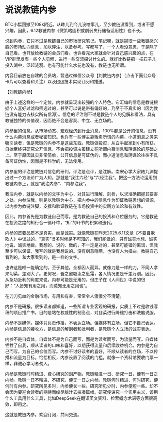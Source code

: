 # 说说教链内参

BTC小幅回撤至108k附近。从昨儿到今儿没啥事儿，至少教链没看到，或者不感兴趣，因此，6.12教链内参《微策略囤积或削弱央行储备适用性》也不长。

说到内参，它只不过是教链自己的市场研究笔记。笔记嘛，就是撷取一些教链感兴趣的市场动向信息，加以评注，以备参考。写都写了，一个人看没意思，于是除了自己看，也开放给教链的会员们看。也许看完大家就会针对自己感兴趣的点，在VIP群里发表一些个人见解，进行一些交流探讨什么的。就好比教链把一把石子儿投入湖中，泛起涟漪。也有可能什么水花也没有，教链也无所谓。

内容目前放在自建的会员站，暂通过微信公众号【刘教链内参】（点击下面公众号卡片可以查看和关注）以及[RSS](http://rd.liujiaolian.com/rss)技术实现订阅和推送。

【刘教链内参】

由于上述这样的一个定位，内参就呈现出较强的个人特色。它汇编的信息是教链根据个人喜好过滤和筛选过的，甚至可以说是带有偏好的，乃至于不真实的（因为教链没有能力去核实所有信源）。信息的评注则不过是教链个人的见解和看法，具有教链独特的价值观，因而绝不会是客观、中立、无立场的。

内参里的信息，从市场动态、宏观经济到行业消息，100%都是公开的信息，没有什么内幕消息或者秘密知识。也许有一些博主靠贩卖所谓的内幕、小道消息之类来吸引读者，但是教链的内参不是这些东西。教链做投资，从白手起家到小有所获，自始至终只研究公开信息，不会把投资决策建立在所谓内幕消息和阴谋论的基础之上。至于原因其实非常简单，公开信息是可证伪的，而小道消息和阴谋论往往不具备可证伪性，因而是不科学的，无法使用。

内参里的评注是教链对信息的研判。评注是点评，是注解。南宋心学大家陆九渊提出过一个方法论广为人知，那就是“我注六经”与“六经注我”。把这一方法论运用到教链内参上，就是“我注内参”、“内参注我”。

我注内参，就是以内参的文字为中心，对其进行理解、剖析，以求准确把握其要害之处。内参注我，则是以教链为中心，把内参中的信息作为印证教链思想的资源，以内参为教链注脚，支撑和验证教链在市场投资中的实践方法论和有效性。

因此，内参首先是为教链自己而写，是为教链自己的投资和仓位服务的。它是教链在投资之路的知行合一循环中，“知”的环节的积累和迭代。

内参的首要品质不是真实，而是诚实。就像教链在昨天2025.6.11文章《不要自欺欺人》中谈过的，“真实”很多时候是不可知的，我们能做的，只有诚实地想、诚实地说、诚实地做。我想的、说的、做的，不一定是对的，甚至可能错的离谱，但我至少可以保证，我写的就是我想说的。没有刻意隐瞒，也没有人为扭曲。教链自己看到的，和大家看到的，是一样的文字。

也许这是唯一能确定的。至于其他，全都因人而异。就像刀是一样的刀，不同人拿来切菜，差别大了。更何况，吾之蜜糖汝之砒霜，各人情况更是千差万别。因此，从急功近利的角度来说，内参可能是无用的。但庄子在《人间世》中说的很好：“人皆知有用之用，而莫知无用之用也”。

在刀刀见血的金融市场，有用和有害，常常令人傻傻分不清楚。

内参不是研报。很多读者都知道，一些所谓专业客观的研报，实质上不过是收钱写稿的项目推广书，目的是站在权威性的制高点，对韭菜进行降维打击和洗脑说服。

内参不是媒体。媒体只负责传播，不表达立场。但媒体有立场，但它不自己表达。内参是信息的接收方，是信息的解剖者和批判者，是教链个人立场的诚实表达。

内参不是自媒体。自媒体不是为自己而写，而是为读者而写，为流量而写。自媒体牺牲了自我，顺从读者的口味和喜好，以期获得流量和后续收益机会。内参是为自己而写，为自己的仓位而写。内参不讨好读者的喜好，不顺从读者的立场，不以传播和流量为目标。恰恰相反，内参设置了阅读的门槛，就像一个资料馆要收门票一样，非诚心学习者勿入。

内参是教链时时精进、费心研究的副产物。教链精进一日、研究一日，便有一日之内参。教链一日不精进、不研究，便无一日之内参。教链何时精进、何时研究，便何时有内参。研究所见多时，内参便长一些。研究所见少时，内参便短一些。却不会因为要迎合读者的期待而绞尽脑汁去拼凑篇幅。研究便讲究一个实用主义，该用什么工具用什么工具，比如DeepSeek在翻译英文资料、检索概念术语等方面很高效，即用之。

这就是教链内参。欢迎订阅，共同交流。
